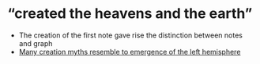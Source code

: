 # “created the heavens and the earth”

* The creation of the first note gave rise the distinction between notes and graph
* [Many creation myths resemble to emergence of the left hemisphere](Many%20creation%20myths%20resemble%20to%20emergence%20of%20the%20left%20hemisphere.md)
